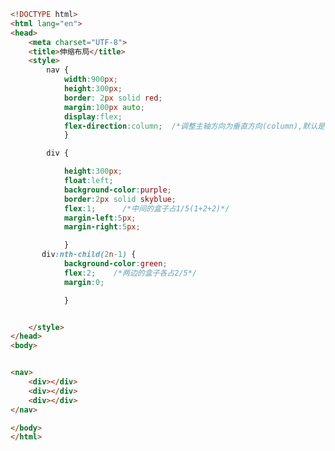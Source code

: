 
<BlogInfo id="127" title="97.伸缩布局" author="白日梦想猿" pv=0 read_times=0 pre_cost_time="0分42秒" category="css学习" tag_list="['css学习']" create_time="2020.07.31 13:37:00" update_time="2021.09.14 20:43:56" />

```html
<!DOCTYPE html>
<html lang="en">
<head>
    <meta charset="UTF-8">
    <title>伸缩布局</title>
    <style>
        nav {
            width:900px;
            height:300px;
            border: 2px solid red;
            margin:100px auto;
            display:flex;
            flex-direction:column;  /*调整主轴方向为垂直方向(column),默认是水平的(row)*/
            }

        div {

            height:300px;
            float:left;
            background-color:purple;
            border:2px solid skyblue;
            flex:1;      /*中间的盒子占1/5(1+2+2)*/
            margin-left:5px;
            margin-right:5px;

            }
       div:nth-child(2n-1) {
            background-color:green;
            flex:2;    /*两边的盒子各占2/5*/
            margin:0;

            }


    </style>
</head>
<body>


<nav>
    <div></div>
    <div></div>
    <div></div>
</nav>

</body>
</html>
```
